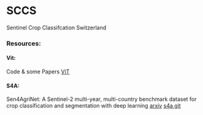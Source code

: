 # SCCS
Sentinel Crop Classifcation Switzerland


### Resources:

#### Vit: 

Code & some Papers
[ViT](https://github.com/ViTAE-Transformer/ViTAE-Transformer-Remote-Sensing)

#### S4A:

Sen4AgriNet: A Sentinel-2 multi-year, multi-country benchmark dataset for crop classification and segmentation with deep learning
[arxiv](https://arxiv.org/abs/2204.00951)
[s4a git](https://github.com/orion-ai-lab/s4a?tab=readme-ov-file)
